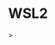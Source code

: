 # WSL2

<!--
## Install WSL2 on Windows Server 2022
- Refer to [this documentation](doc/InstallWSL2onWindowsServer2022.md).
-->
<!--
## Install Docker on WSL2
-->>